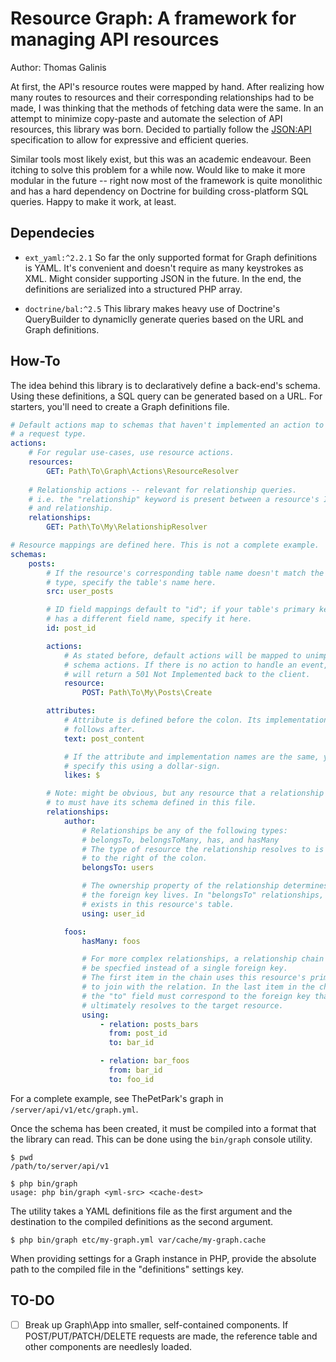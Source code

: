 # Resource Graph: A framework for managing API resources

Author: Thomas Galinis

At first, the API's resource routes were mapped by hand.
After realizing how many routes to resources and their corresponding relationships
had to be made, I was thinking that the methods of fetching data were the same.
In an attempt to minimize copy-paste and automate the selection of API resources,
this library was born. Decided to partially follow the [JSON:API](https://jsonapi.org/format/)
specification to allow for expressive and efficient queries.


Similar tools most likely exist, but this was an academic endeavour.
Been itching to solve this problem for a while now.
Would like to make it more modular in the future -- right now most of the
framework is quite monolithic and has a hard dependency on Doctrine for building
cross-platform SQL queries. Happy to make it work, at least.


## Dependecies

- `ext_yaml:^2.2.1` So far the only supported format for Graph definitions is
  YAML. It's convenient and doesn't require as many keystrokes as XML.
  Might consider supporting JSON in the future. In the end, the definitions
  are serialized into a structured PHP array.

- `doctrine/bal:^2.5` This library makes heavy use of Doctrine's QueryBuilder
  to dynamiclly generate queries based on the URL and Graph definitions.


## How-To

The idea behind this library is to declaratively define a back-end's schema.
Using these definitions, a SQL query can be generated based on a URL.
For starters, you'll need to create a Graph definitions file.

```yaml
# Default actions map to schemas that haven't implemented an action to handle
# a request type.
actions:
    # For regular use-cases, use resource actions.
    resources:
        GET: Path\To\Graph\Actions\ResourceResolver
    
    # Relationship actions -- relevant for relationship queries.
    # i.e. the "relationship" keyword is present between a resource's ID
    # and relationship.
    relationships:
        GET: Path\To\My\RelationshipResolver

# Resource mappings are defined here. This is not a complete example.
schemas:
    posts:
        # If the resource's corresponding table name doesn't match the resource's
        # type, specify the table's name here.
        src: user_posts

        # ID field mappings default to "id"; if your table's primary key
        # has a different field name, specify it here.
        id: post_id

        actions:
            # As stated before, default actions will be mapped to unimplemented
            # schema actions. If there is no action to handle an event, Graph
            # will return a 501 Not Implemented back to the client.
            resource:
                POST: Path\To\My\Posts\Create

        attributes:
            # Attribute is defined before the colon. Its implementation name
            # follows after.
            text: post_content

            # If the attribute and implementation names are the same, you can
            # specify this using a dollar-sign.
            likes: $

        # Note: might be obvious, but any resource that a relationship resolves
        # to must have its schema defined in this file.
        relationships:
            author:
                # Relationships be any of the following types:
                # belongsTo, belongsToMany, has, and hasMany
                # The type of resource the relationship resolves to is specified
                # to the right of the colon.
                belongsTo: users

                # The ownership property of the relationship determines where
                # the foreign key lives. In "belongsTo" relationships, the key
                # exists in this resource's table.
                using: user_id

            foos:
                hasMany: foos

                # For more complex relationships, a relationship chain can
                # be specfied instead of a single foreign key.
                # The first item in the chain uses this resource's primary key
                # to join with the relation. In the last item in the chain,
                # the "to" field must correspond to the foreign key that
                # ultimately resolves to the target resource.
                using:
                    - relation: posts_bars
                      from: post_id
                      to: bar_id

                    - relation: bar_foos
                      from: bar_id
                      to: foo_id
```

For a complete example, see ThePetPark's graph in `/server/api/v1/etc/graph.yml`.

Once the schema has been created, it must be compiled into a format that the
library can read. This can be done using the `bin/graph` console utility.

```console
$ pwd
/path/to/server/api/v1

$ php bin/graph
usage: php bin/graph <yml-src> <cache-dest>

```

The utility takes a YAML definitions file as the first argument and the
destination to the compiled definitions as the second argument.

```console
$ php bin/graph etc/my-graph.yml var/cache/my-graph.cache
```

When providing settings for a Graph instance in PHP, provide the absolute
path to the compiled file in the "definitions" settings key.

## TO-DO

- [ ] Break up Graph\App into smaller, self-contained components.
      If POST/PUT/PATCH/DELETE requests are made, the reference table
      and other components are needlesly loaded.